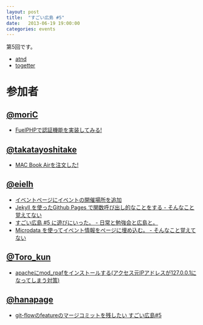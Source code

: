 ```yaml
---
layout: post
title:  "すごい広島 #5"
date:   2013-06-19 19:00:00
categories: events
---
```


第5回です。

* [atnd](http://atnd.org/events/40559)
* [togetter](http://togetter.com/li/521209)

<!-- 概要 -->

# 参加者

## [@moriC](https://twitter.com/CentBoss)

* [FuelPHPで認証機能を実装してみる!](http://blog.mori-theta.net/?p=102)

## [@takatayoshitake](https://twitter.com/takatayoshitake)

* [MAC Book Airを注文した!](http://tktstudy.blogspot.jp/2013/06/20130619-5.html)

## [@eielh](https://twitter.com/eielh)

* [イベントページにイベントの開催場所を追加](https://github.com/great-h/great-h.github.io/pull/110)
* [Jekyll を使ったGithub Pages で関数呼び出し的なことをする - そんなこと覚えてない](http://blog.eiel.info/blog/2013/06/19/jekyll-on-function/)
* [すごい広島 #5 に遊びにいった。 - 日常と勉強会と広島と。](http://eielh-life.tumblr.com/post/53368072707/5)
* [Microdata を使ってイベント情報をページに埋め込む。 - そんなこと覚えてない](http://blog.eiel.info/blog/2013/06/23/microdata-on-great-h/)

## [@Toro_kun](https://twitter.com/Toro_kun)

* [apacheにmod_rpafをインストールする(アクセス元IPアドレスが127.0.0.1になってしまう対策)](http://106n.net/toro/blog/?p=951)

## [@hanapage](https://twitter.com/hanapage)

* [git-flowのfeatureのマージコミットを残したい すごい広島#5](http://hanapage.wordpress.com/2013/06/25/git-flow%E3%81%AEfeature%E3%81%AE%E3%83%9E%E3%83%BC%E3%82%B8%E3%82%B3%E3%83%9F%E3%83%83%E3%83%88%E3%82%92%E6%AE%8B%E3%81%97%E3%81%9F%E3%81%84%E3%80%80%E3%81%99%E3%81%94%E3%81%84%E5%BA%83%E5%B3%B65/)
